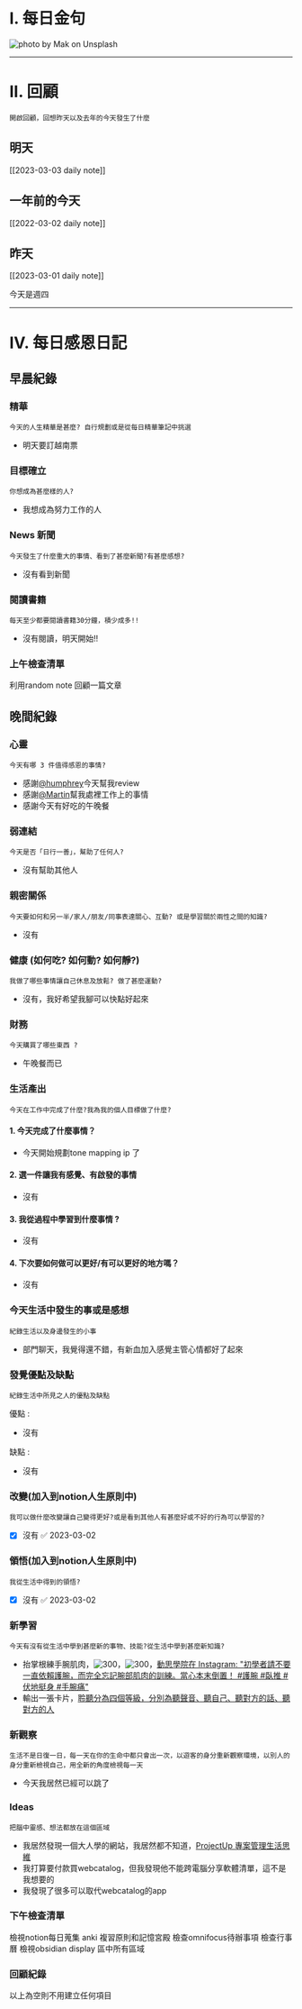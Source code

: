 # I. 每日金句
![photo by Mak on Unsplash](https://images.unsplash.com/photo-1677032448705-92557fb54c43?crop=entropy&cs=tinysrgb&fm=jpg&ixid=MnwzNjM5Nzd8MHwxfHJhbmRvbXx8fHx8fHx8fDE2Nzc3NjAyMDk&ixlib=rb-4.0.3&q=80&w=1920&h=1080) 

---

# II. 回顧
```note-brown
開啟回顧，回想昨天以及去年的今天發生了什麼
```

## 明天
[[2023-03-03 daily note]]

## 一年前的今天
[[2022-03-02 daily note]]

## 昨天
[[2023-03-01 daily note]] 

今天是週四

---
# IV. 每日感恩日記
## 早晨紀錄
### 精華
```note-brown
今天的人生精華是甚麼? 自行規劃或是從每日精華筆記中挑選
```
- 明天要訂越南票

### 目標確立
```note-brown
你想成為甚麼樣的人?
```
- 我想成為努力工作的人

### News 新聞
```note-brown
今天發生了什麼重大的事情、看到了甚麼新聞?有甚麼感想?
```
- 沒有看到新聞

### 閱讀書籍
```note-brown
每天至少都要閱讀書籍30分鐘，積少成多!!
```
- 沒有閱讀，明天開始!!

### 上午檢查清單
利用random note 回顧一篇文章

## 晚間紀錄
### 心靈
```note-brown
今天有哪 3 件值得感恩的事情?
```
- 感謝[@humphrey](@humphrey.md)今天幫我review
- 感謝[@Martin](@Martin.md)幫我處裡工作上的事情
- 感謝今天有好吃的午晚餐

### 弱連結
```note-brown
今天是否「日行一善」，幫助了任何人?
```
- 沒有幫助其他人

### 親密關係
```note-brown
今天要如何和另一半/家人/朋友/同事表達關心、互動? 或是學習關於兩性之間的知識?
```
- 沒有

### 健康 (如何吃? 如何動? 如何靜?)
```note-brown
我做了哪些事情讓自己休息及放鬆? 做了甚麼運動?
```
- 沒有，我好希望我腳可以快點好起來

### 財務
```note-brown
今天購買了哪些東西 ?
```
- 午晚餐而已

### 生活產出
```note-brown
今天在工作中完成了什麼?我為我的個人目標做了什麼?
```
#### 1. 今天完成了什麼事情？ 
- 今天開始規劃tone mapping ip 了 

#### 2. 選一件讓我有感覺、有啟發的事情 
- 沒有

#### 3. 我從過程中學習到什麼事情 ? 
- 沒有

#### 4. 下次要如何做可以更好/有可以更好的地方嗎？
- 沒有

### 今天生活中發生的事或是感想
```note-brown
紀錄生活以及身邊發生的小事
```
- 部門聊天，我覺得還不錯，有新血加入感覺主管心情都好了起來


### 發覺優點及缺點
```note-brown
紀錄生活中所見之人的優點及缺點
```
優點 : 
- 沒有

缺點 : 
- 沒有

### 改變(加入到notion人生原則中)
```note-brown
我可以做什麼改變讓自己變得更好?或是看到其他人有甚麼好或不好的行為可以學習的?
```
- [x] 沒有 ✅ 2023-03-02

### 領悟(加入到notion人生原則中)
```note-brown
我從生活中得到的領悟?
```
- [x] 沒有 ✅ 2023-03-02

### 新學習
```note-brown
今天有沒有從生活中學到甚麼新的事物、技能?從生活中學到甚麼新知識?
```
- 抬掌根練手腕肌肉，![300](Pasted%20image%2020230302203339.png)，![300](Pasted%20image%2020230302203434.png)，[動思學院在 Instagram: "初學者請不要一直依賴護腕，而完全忘記腕部肌肉的訓練。當心本末倒置！ #護腕 #臥推 #伏地挺身 #手腕痛"](https://www.instagram.com/reel/CpIMjHzA8q0/?igshid=NTU1Mzc3ZGM=)
- 輸出一張卡片，[聆聽分為四個等級，分別為聽聲音、聽自己、聽對方的話、聽對方的人](聆聽分為四個等級，分別為聽聲音、聽自己、聽對方的話、聽對方的人.md)
### 新觀察
```note-brown
生活不是日復一日，每一天在你的生命中都只會出一次，以遊客的身分重新觀察環境，以別人的身分重新檢視自己，用全新的角度檢視每一天
```
- 今天我居然已經可以跳了

### Ideas
```note-brown
把腦中靈感、想法都放在這個區域
```
- 我居然發現一個大人學的網站，我居然都不知道，[ProjectUp 專案管理生活思維](https://www.projectup.net/)
- 我打算要付款買webcatalog，但我發現他不能跨電腦分享軟體清單，這不是我想要的
- 我發現了很多可以取代webcatalog的app

### 下午檢查清單
檢視notion每日蒐集
anki 複習原則和記憶宮殿
檢查omnifocus待辦事項
檢查行事曆
檢視obsidian display 區中所有區域

### 回顧紀錄


以上為空則不用建立任何項目



